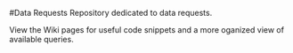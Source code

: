 #Data Requests
Repository dedicated to data requests.

View the Wiki pages for useful code snippets and a more oganized view of available queries.